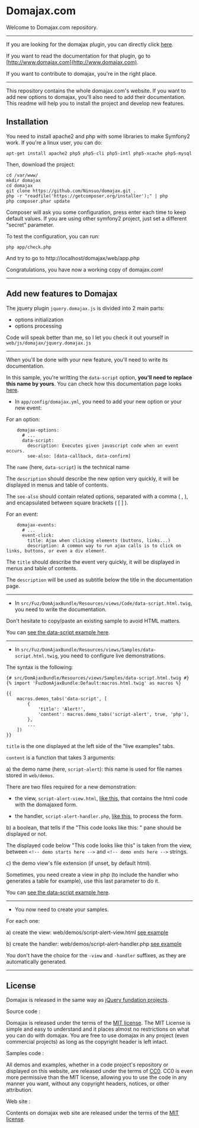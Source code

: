 Domajax.com
===========

Welcome to Domajax.com repository.

---

If you are looking for the domajax plugin, you can directly click [here](https://github.com/Ninsuo/domajax/tree/master/web/js/domajax).

If you want to read the documentation for that plugin, go to [http://www.domajax.com](http://www.domajax.com).

If you want to contribute to domajax, you're in the right place.

---

This repository contains the whole domajax.com's website. If you want to add new options to domajax, you'll also need to add their documentation. This readme will help you to install the project and develop new features.


Installation
------------

You need to install apache2 and php with some libraries to make Symfony2 work. If you're a linux user, you can do:

    apt-get install apache2 php5 php5-cli php5-intl php5-xcache php5-mysql

Then, download the project:

```
cd /var/www/
mkdir domajax
cd domajax
git clone https://github.com/Ninsuo/domajax.git .
php -r "readfile('https://getcomposer.org/installer');" | php
php composer.phar update
```

Composer will ask you some configuration, press enter each time to keep default values.
If you are using other symfony2 project, just set a different "secret" parameter.

To test the configuration, you can run:

```
php app/check.php
```

And try to go to http://localhost/domajax/web/app.php

Congratulations, you have now a working copy of domajax.com!

---

Add new features to Domajax
--------------------------

The jquery plugin `jquery.domajax.js` is divided into 2 main parts:

- options initialization
- options processing

Code will speak better than me, so I let you check it out yourself in `web/js/domajax/jquery.domajax.js`

---

When you'll be done with your new feature, you'll need to write its documentation.

In this sample, you're writting the `data-script` option, **you'll need to replace this name by yours**. You can check how this documentation page looks [here](http://www.domajax.com/documentation/data-script).

- In `app/config/domajax.yml`, you need to add your new option or your new event:

For an option:
```
    domajax-options:
      # ...
      data-script:
        description: Executes given javascript code when an event occurs.
        see-also: [data-callback, data-confirm]
```

The `name` (here, `data-script`) is the technical name

The `description` should describe the new option very quickly, it will be displayed in menus and table of contents.

The `see-also` should contain related options, separated with a comma ( , ), and encapsulated between square brackets (  [ ] ).

For an event:
```
    domajax-events:
      # ...
      event-click:
        title: Ajax when clicking elements (buttons, links...)
        description: A common way to run ajax calls is to click on links, buttons, or even a div element.
```

The `title` should describe the event very quickly, it will be displayed in menus and table of contents.

The `description` will be used as subtitle below the title in the documentation page.

---

- In `src/Fuz/DomAjaxBundle/Resources/views/Code/data-script.html.twig`, you need to write the documentation.

Don't hesitate to copy/paste an existing sample to avoid HTML matters.

You can [see the data-script example here](https://github.com/Ninsuo/domajax/blob/master/src/Fuz/DomAjaxBundle/Resources/views/Code/data-script.html.twig).

---

- In `src/Fuz/DomAjaxBundle/Resources/views/Samples/data-script.html.twig`, you need to configure live demonstrations.

The syntax is the following:

```
{# src/DomAjaxBundle/Resources/views/Samples/data-script.html.twig #}
{% import 'FuzDomAjaxBundle:Default:macros.html.twig' as macros %}

{{
    macros.demos_tabs('data-script', [
        {
            'title': 'Alert!',
            'content': macros.demo_tabs('script-alert', true, 'php'),
        },
        ...
    ])
}}
```

`title` is the one displayed at the left side of the "live examples" tabs.

`content` is a function that takes 3 arguments:

a) the demo name (here, `script-alert`): this name is used for file names stored in `web/demos`.

There are two files required for a new demonstration:

- the view, `script-alert-view.html`, [like this](https://github.com/Ninsuo/domajax/blob/master/web/demo/script-alert-view.html), that contains the html code with the domajaxed form.

- the handler, `script-alert-handler.php`, [like this](https://github.com/Ninsuo/domajax/blob/master/web/demo/script-alert-handler.php), to process the form.

b) a boolean, that tells if the "This code looks like this: " pane should be displayed or not.

The displayed code below "This code looks like this" is taken from the view, between `<!-- demo starts here -->` and `<!-- demo ends here -->` strings.

c) the demo view's file extension (if unset, by default html).

Sometimes, you need create a view in php (to include the handler who generates a table for example), use this last parameter to do it.

You can [see the data-script example here](https://github.com/Ninsuo/domajax/blob/master/src/Fuz/DomAjaxBundle/Resources/views/Samples/data-script.html.twig).


---

- You now need to create your samples.

For each one:

a) create the view: web/demos/script-alert-view.html [see example](https://github.com/Ninsuo/domajax/blob/master/web/demo/script-alert-view.html)

b) create the handler: web/demos/script-alert-handler.php [see example](https://github.com/Ninsuo/domajax/blob/master/web/demo/script-alert-handler.php)

You don't have the choice for the `-view` and `-handler` suffixes, as they are automatically generated.

---

License
---

Domajax is released in the same way as [jQuery fundation projects](https://jquery.org/license/).

Source code :

Domajax is released under the terms of the [MIT license](http://en.wikipedia.org/wiki/MIT_License).
The MIT License is simple and easy to understand and it places almost no restrictions on what you can do with domajax.
You are free to use domajax in any project (even commercial projects) as long as the copyright header is left intact.

Samples code :

All demos and examples, whether in a code project's repository or displayed on this website, are released under the terms of
[CC0](http://en.wikipedia.org/wiki/CC0#Zero_.2F_Public_domain"). CC0 is even more permissive than the MIT license, allowing you to
use the code in any manner you want, without any copyright headers, notices, or other attribution.

Web site :

Contents on domajax web site are released under the terms of the [MIT license](http://en.wikipedia.org/wiki/MIT_License).
